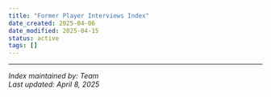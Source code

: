 ```yaml
---
title: "Former Player Interviews Index"
date_created: 2025-04-06
date_modified: 2025-04-15
status: active
tags: []
---
```


---


*Index maintained by: Team*  
*Last updated: April 8, 2025*
